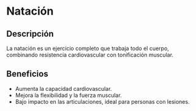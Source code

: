 # Natación

## Descripción
La natación es un ejercicio completo que trabaja todo el cuerpo, combinando resistencia cardiovascular con tonificación muscular.

## Beneficios
- Aumenta la capacidad cardiovascular.
- Mejora la flexibilidad y la fuerza muscular.
- Bajo impacto en las articulaciones, ideal para personas con lesiones.